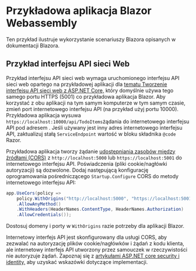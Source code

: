 # <a name="blazor-webassembly-sample-app"></a>Przykładowa aplikacja Blazor Webassembly

Ten przykład ilustruje wykorzystanie scenariuszy Blazora opisanych w dokumentacji Blazora.

## <a name="call-web-api-example"></a>Przykład interfejsu API sieci Web

Przykład interfejsu API sieci web wymaga uruchomionego interfejsu API sieci web opartego na przykładowej aplikacji dla <a href="https://docs.microsoft.com/aspnet/core/tutorials/first-web-api">tematu Tworzenie interfejsu API sieci web z ASP.NET Core,</a> który domyślnie używa tego samego portu HTTPS (5001) co przykładowa aplikacja Blazor. Aby korzystać z obu aplikacji na tym samym komputerze w tym samym czasie, zmień port internetowego interfejsu API (na przykład użyj portu 10000). Przykładowa aplikacja wysuwa `https://localhost:10000/api/TodoItems`żądania do internetowego interfejsu API pod adresem . Jeśli używany jest inny adres internetowego interfejsu API, zaktualizuj stałą `ServiceEndpoint` wartość w bloku składnika `@code` Razor.</p>

Przykładowa aplikacja tworzy żądanie <a href="https://docs.microsoft.com/aspnet/core/security/cors">udostępniania zasobów między źródłami (CORS)</a> z `http://localhost:5000` lub `https://localhost:5001` do internetowego interfejsu API. Poświadczenia (pliki cookie/nagłówki autoryzacji) są dozwolone. Dodaj następującą konfigurację oprogramowania pośredniczącego `Startup.Configure` CORS do metody internetowego interfejsu API:</p>

```csharp
app.UseCors(policy => 
    policy.WithOrigins("http://localhost:5000", "https://localhost:5001")
    .AllowAnyMethod()
    .WithHeaders(HeaderNames.ContentType, HeaderNames.Authorization)
    .AllowCredentials());
```

Dostosuj domeny i porty w `WithOrigins` razie potrzeby dla aplikacji Blazor.

Internetowy interfejs API jest skonfigurowany dla usługi CORS, aby zezwalać na autoryzację plików cookie/nagłówków i żądań z kodu klienta, ale internetowy interfejs API utworzony przez samouczek w rzeczywistości nie autoryzuje żądań. Zapoznaj się z <a href="https://docs.microsoft.com/aspnet/core/security/">artykułami ASP.NET core security i identity,</a> aby uzyskać wskazówki dotyczące implementacji.
